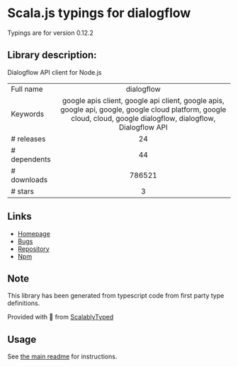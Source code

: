 
# Scala.js typings for dialogflow

Typings are for version 0.12.2

## Library description:
Dialogflow API client for Node.js

|                    |                 |
| ------------------ | :-------------: |
| Full name          | dialogflow |
| Keywords           | google apis client, google api client, google apis, google api, google, google cloud platform, google cloud, cloud, google dialogflow, dialogflow, Dialogflow API |
| # releases         | 24 |
| # dependents       | 44 |
| # downloads        | 786521 |
| # stars            | 3 |

## Links
- [Homepage](https://github.com/googleapis/nodejs-dialogflow#readme)
- [Bugs](https://github.com/googleapis/nodejs-dialogflow/issues)
- [Repository](https://github.com/googleapis/nodejs-dialogflow)
- [Npm](https://www.npmjs.com/package/dialogflow)
    


## Note
This library has been generated from typescript code from first party type definitions.

Provided with :purple_heart: from [ScalablyTyped](https://github.com/oyvindberg/ScalablyTyped)

## Usage
See [the main readme](../../readme.md) for instructions.


